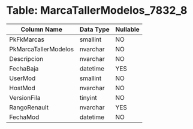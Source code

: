 # Table: MarcaTallerModelos_7832_8

| Column Name | Data Type | Nullable |
|-------------|-----------|----------|
| PkFkMarcas | smallint | NO |
| PkMarcaTallerModelos | nvarchar | NO |
| Descripcion | nvarchar | NO |
| FechaBaja | datetime | YES |
| UserMod | smallint | NO |
| HostMod | nvarchar | NO |
| VersionFila | tinyint | NO |
| RangoRenault | nvarchar | YES |
| FechaMod | datetime | NO |
